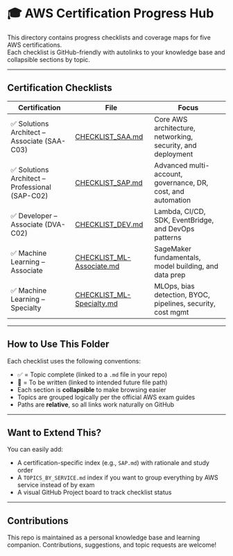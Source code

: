 # 🎓 AWS Certification Progress Hub

This directory contains progress checklists and coverage maps for five AWS certifications.  
Each checklist is GitHub-friendly with autolinks to your knowledge base and collapsible sections by topic.

---

## Certification Checklists

| Certification | File | Focus |
|---------------|------|-------|
| ✅ Solutions Architect – Associate (SAA-C03) | [CHECKLIST_SAA.md](CHECKLIST_SAA.md) | Core AWS architecture, networking, security, and deployment |
| ✅ Solutions Architect – Professional (SAP-C02) | [CHECKLIST_SAP.md](CHECKLIST_SAP.md) | Advanced multi-account, governance, DR, cost, and automation |
| ✅ Developer – Associate (DVA-C02) | [CHECKLIST_DEV.md](CHECKLIST_DEV.md) | Lambda, CI/CD, SDK, EventBridge, and DevOps patterns |
| ✅ Machine Learning – Associate | [CHECKLIST_ML-Associate.md](CHECKLIST_ML-Associate.md) | SageMaker fundamentals, model building, and data prep |
| ✅ Machine Learning – Specialty | [CHECKLIST_ML-Specialty.md](CHECKLIST_ML-Specialty.md) | MLOps, bias detection, BYOC, pipelines, security, cost mgmt |

---

## How to Use This Folder

Each checklist uses the following conventions:

- ✅ = Topic complete (linked to a `.md` file in your repo)
- 🔲 = To be written (linked to intended future file path)
- Each section is **collapsible** to make browsing easier
- Topics are grouped logically per the official AWS exam guides
- Paths are **relative**, so all links work naturally on GitHub

---

## Want to Extend This?

You can easily add:

- A certification-specific index (e.g., `SAP.md`) with rationale and study order
- A `TOPICS_BY_SERVICE.md` index if you want to group everything by AWS service instead of by exam
- A visual GitHub Project board to track checklist status

---

## Contributions

This repo is maintained as a personal knowledge base and learning companion. Contributions, suggestions, and topic requests are welcome!

